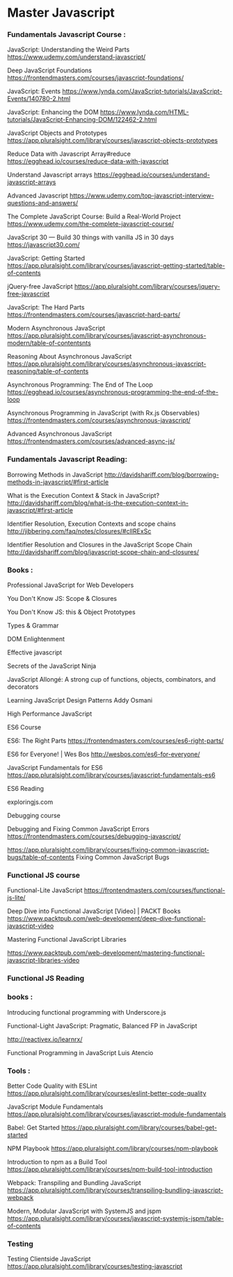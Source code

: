 # Master Javascript



### Fundamentals Javascript Course :

JavaScript: Understanding the Weird Parts
https://www.udemy.com/understand-javascript/

Deep JavaScript Foundations
https://frontendmasters.com/courses/javascript-foundations/


JavaScript: Events
https://www.lynda.com/JavaScript-tutorials/JavaScript-Events/140780-2.html


JavaScript: Enhancing the DOM
https://www.lynda.com/HTML-tutorials/JavaScript-Enhancing-DOM/122462-2.html

JavaScript Objects and Prototypes
https://app.pluralsight.com/library/courses/javascript-objects-prototypes

Reduce Data with Javascript Array#reduce
https://egghead.io/courses/reduce-data-with-javascript

Understand Javascript arrays
https://egghead.io/courses/understand-javascript-arrays


Advanced Javascript
https://www.udemy.com/top-javascript-interview-questions-and-answers/

The Complete JavaScript Course: Build a Real-World Project
https://www.udemy.com/the-complete-javascript-course/

JavaScript 30 — Build 30 things with vanilla JS in 30 days
https://javascript30.com/


JavaScript: Getting Started
https://app.pluralsight.com/library/courses/javascript-getting-started/table-of-contents


jQuery-free JavaScript
https://app.pluralsight.com/library/courses/jquery-free-javascript

JavaScript: The Hard Parts
https://frontendmasters.com/courses/javascript-hard-parts/

Modern Asynchronous JavaScript
https://app.pluralsight.com/library/courses/javascript-asynchronous-modern/table-of-contentsnts

Reasoning About Asynchronous JavaScript
https://app.pluralsight.com/library/courses/asynchronous-javascript-reasoning/table-of-contents

Asynchronous Programming: The End of The Loop
https://egghead.io/courses/asynchronous-programming-the-end-of-the-loop


Asynchronous Programming in JavaScript (with Rx.js Observables)
https://frontendmasters.com/courses/asynchronous-javascript/

Advanced Asynchronous JavaScript
https://frontendmasters.com/courses/advanced-async-js/


### Fundamentals Javascript Reading:

Borrowing Methods in JavaScript
http://davidshariff.com/blog/borrowing-methods-in-javascript/#first-article

What is the Execution Context & Stack in JavaScript?
http://davidshariff.com/blog/what-is-the-execution-context-in-javascript/#first-article

Identifier Resolution, Execution Contexts and scope chains
http://jibbering.com/faq/notes/closures/#clIRExSc

Identifier Resolution and Closures in the JavaScript Scope Chain
http://davidshariff.com/blog/javascript-scope-chain-and-closures/

### Books :

Professional JavaScript for Web Developers

You Don't Know JS: Scope & Closures

You Don't Know JS: this & Object Prototypes

Types & Grammar

DOM Enlightenment

Effective javascript

Secrets of the JavaScript Ninja

JavaScript Allongé: A strong cup of functions, objects, combinators, and decorators

Learning JavaScript Design Patterns Addy Osmani

High Performance JavaScript

ES6 Course	

ES6: The Right Parts
https://frontendmasters.com/courses/es6-right-parts/

ES6 for Everyone! | Wes Bos
http://wesbos.com/es6-for-everyone/

JavaScript Fundamentals for ES6
https://app.pluralsight.com/library/courses/javascript-fundamentals-es6

ES6 Reading 

exploringjs.com


Debugging course

Debugging and Fixing Common JavaScript Errors
https://frontendmasters.com/courses/debugging-javascript/

https://app.pluralsight.com/library/courses/fixing-common-javascript-bugs/table-of-contents
Fixing Common JavaScript Bugs


### Functional JS course

Functional-Lite JavaScript
https://frontendmasters.com/courses/functional-js-lite/

Deep Dive into Functional JavaScript [Video] | PACKT Books
https://www.packtpub.com/web-development/deep-dive-functional-javascript-video

Mastering Functional JavaScript Libraries 

https://www.packtpub.com/web-development/mastering-functional-javascript-libraries-video



### Functional JS Reading


### books :

Introducing functional programming with Underscore.js

Functional-Light JavaScript: Pragmatic, Balanced FP in JavaScript

http://reactivex.io/learnrx/

Functional Programming in JavaScript Luis Atencio

### Tools :

Better Code Quality with ESLint
https://app.pluralsight.com/library/courses/eslint-better-code-quality

JavaScript Module Fundamentals
https://app.pluralsight.com/library/courses/javascript-module-fundamentals

Babel: Get Started
https://app.pluralsight.com/library/courses/babel-get-started

NPM Playbook
https://app.pluralsight.com/library/courses/npm-playbook

Introduction to npm as a Build Tool
https://app.pluralsight.com/library/courses/npm-build-tool-introduction

Webpack: Transpiling and Bundling JavaScript
https://app.pluralsight.com/library/courses/transpiling-bundling-javascript-webpack

Modern, Modular JavaScript with SystemJS and jspm
https://app.pluralsight.com/library/courses/javascript-systemjs-jspm/table-of-contents




### Testing 


Testing Clientside JavaScript
https://app.pluralsight.com/library/courses/testing-javascript






